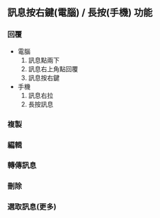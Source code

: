 ## 訊息按右鍵(電腦) / 長按(手機) 功能

### 回覆
- 電腦
    1) 訊息點兩下
    2) 訊息右上角點回覆
    3) 訊息按右鍵
- 手機
    1) 訊息右拉
    2) 長按訊息

### 複製

### 編輯

### 轉傳訊息

### 刪除

### 選取訊息(更多)